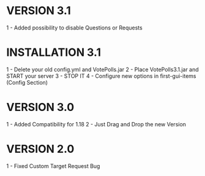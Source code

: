 # VERSION 3.1
1 - Added possibility to disable Questions or Requests

# INSTALLATION 3.1
1 - Delete your old config.yml and VotePolls.jar
2 - Place VotePolls3.1.jar and START your server
3 - STOP IT
4 - Configure new options in first-gui-items (Config Section)

# VERSION 3.0
1 - Added Compatibility for 1.18
2 - Just Drag and Drop the new Version

# VERSION 2.0
 1 - Fixed Custom Target Request Bug
